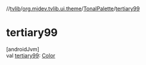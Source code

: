 //[tvlib](../../../index.md)/[org.mjdev.tvlib.ui.theme](../index.md)/[TonalPalette](index.md)/[tertiary99](tertiary99.md)

# tertiary99

[androidJvm]\
val [tertiary99](tertiary99.md): [Color](https://developer.android.com/reference/kotlin/androidx/compose/ui/graphics/Color.html)
